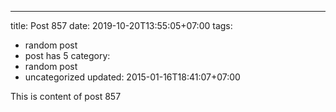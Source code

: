 ---
title: Post 857
date: 2019-10-20T13:55:05+07:00
tags:
  - random post
  - post has 5
category:
  - random post
  - uncategorized
updated: 2015-01-16T18:41:07+07:00

This is content of post 857